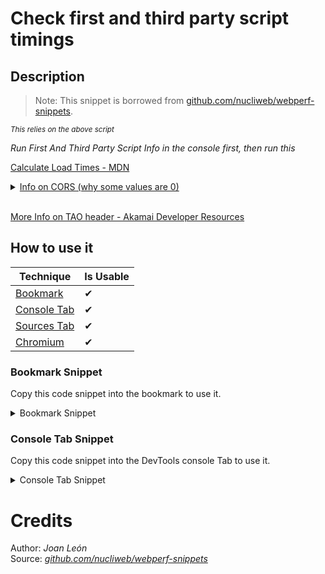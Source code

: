 # Check first and third party script timings

## Description

> Note: 
> This snippet is borrowed from [github.com/nucliweb/webperf-snippets](https://github.com/nucliweb/webperf-snippets/blob/main/README.md#first-and-third-party-script-timings).

<small>_This relies on the above script_</small>

_Run First And Third Party Script Info in the console first, then run this_

[Calculate Load Times - MDN](https://developer.mozilla.org/en-US/docs/Web/API/Resource_Timing_API/Using_the_Resource_Timing_API#timing_resource_loading_phases)

<details><summary><a href='https://developer.mozilla.org/en-US/docs/Web/API/Resource_Timing_API/Using_the_Resource_Timing_API#coping_with_cors' target="_blank">Info on CORS (why some values are 0)</a></summary>

<p>

> Note: The properties which are returned as 0 by default when loading a resource from a domain other than the one of the web page itself: redirectStart, redirectEnd, domainLookupStart, domainLookupEnd, connectStart, connectEnd, secureConnectionStart, requestStart, and responseStart.

</p>
</details>
<br>

[More Info on TAO header - Akamai Developer Resources](https://developer.akamai.com/blog/2018/06/13/how-add-timing-allow-origin-headers-improve-site-performance-measurement)


## How to use it

<!-- START-HOW_TO[bookmark,console-tab,sources-tab,chromium] -->


| Technique   | Is Usable  |
| ----------- | ---------- |
| [Bookmark](https://github.com/push-based/web-performance-tools/blob/master/docs/how-to-use-it-with-bookmarks) |      ✔    | 
| [Console Tab](https://github.com/push-based/web-performance-tools/blob/master/docs/how-to-use-it-with-console-tab.md) |      ✔    | 
| [Sources Tab](https://github.com/push-based/web-performance-tools/blob/master/docs/how-to-use-it-with-sources-tab.md) |      ✔    | 
| [Chromium](https://github.com/push-based/web-performance-tools/blob/master/docs/how-to-use-it-with-chromium.md)       |      ✔    |
    


### Bookmark Snippet

Copy this code snippet into the bookmark to use it.



<details>

<summary>Bookmark Snippet</summary>


```javascript

javascript:(() => {var __spreadArray = (this && this.__spreadArray) || function (to, from, pack) {
    if (pack || arguments.length === 2) for (var i = 0, l = from.length, ar; i < l; i++) {
        if (ar || !(i in from)) {
            if (!ar) ar = Array.prototype.slice.call(from, 0, i);
            ar[i] = from[i];
        }
    }
    return to.concat(ar || Array.prototype.slice.call(from));
};
function createUniqueLists(firstParty, thirdParty) {
    function getUniqueListBy(arr, key) {
        return __spreadArray([], new Map(arr.map(function (item) { return [item[key], item]; })).values(), true);
    }
    var firstPartyList = getUniqueListBy(firstParty, ["name"]);
    var thirdPartyList = getUniqueListBy(thirdParty, ["name"]);
    return { firstPartyList: firstPartyList, thirdPartyList: thirdPartyList };
}
var _a = createUniqueLists(firstParty, thirdParty), firstPartyList = _a.firstPartyList, thirdPartyList = _a.thirdPartyList;
function calculateTimings(party, type) {
    var partyChoice = party === "first" ? firstParty : thirdParty;
    var timingChoices = {
        DNS_TIME: ["domainLookupEnd", "domainLookupStart"],
        TCP_HANDSHAKE: ["connectEnd", "connectStart"],
        RESPONSE_TIME: ["responseEnd", "responseStart"],
        SECURE_CONNECTION_TIME: ["connectEnd", "secureConnectionStart", 0],
        FETCH_UNTIL_RESPONSE: ["responseEnd", "fetchStart", 0],
        REQ_START_UNTIL_RES_END: ["responseEnd", "requestStart", 0],
        START_UNTIL_RES_END: ["responseEnd", "startTime", 0],
        REDIRECT_TIME: ["redirectEnd", "redirectStart"]
    };
    function handleChoices(timingEnd, timingStart, num) {
        if (!num) {
            return timingEnd - timingStart;
        }
        if (timingStart > 0) {
            return timingEnd - timingStart;
        }
        return 0;
    }
    var timings = partyChoice.map(function (script) {
        var _a;
        var _b = timingChoices[type], timingEnd = _b[0], timingStart = _b[1], num = _b[2];
        var endValue = script[timingEnd];
        var startValue = script[timingStart];
        return _a = {
                name: script.name
            },
            _a[type] = handleChoices(endValue, startValue, num),
            _a;
    });
    return timings;
}
// Available Options
var timingOptions = [
    "DNS_TIME",
    "TCP_HANDSHAKE",
    "RESPONSE_TIME",
    "SECURE_CONNECTION_TIME",
    "FETCH_UNTIL_RESPONSE",
    "REQ_START_UNTIL_RES_END",
    "START_UNTIL_RES_END",
    "REDIRECT_TIME",
];
// run em all!
// https://developer.mozilla.org/en-US/docs/Web/API/Resource_Timing_API/Using_the_Resource_Timing_API#timing_resource_loading_phases
timingOptions.forEach(function (timing) {
    console.groupCollapsed("FIRST PARTY: ".concat(timing));
    console.table(calculateTimings("first", timing));
    console.groupEnd();
    console.groupCollapsed("THIRD PARTY: ".concat(timing));
    console.table(calculateTimings("third", timing));
    console.groupEnd();
});
// choose your battle - arg1 is string either "first" or "third", arg2 is string timing option listed above.
console.table(calculateTimings("first", "REQ_START_UNTIL_RES_END"));
)()
``` 




</details>




### Console Tab Snippet

Copy this code snippet into the DevTools console Tab to use it.



<details>

<summary>Console Tab Snippet</summary>


```javascript

var __spreadArray = (this && this.__spreadArray) || function (to, from, pack) {
    if (pack || arguments.length === 2) for (var i = 0, l = from.length, ar; i < l; i++) {
        if (ar || !(i in from)) {
            if (!ar) ar = Array.prototype.slice.call(from, 0, i);
            ar[i] = from[i];
        }
    }
    return to.concat(ar || Array.prototype.slice.call(from));
};
function createUniqueLists(firstParty, thirdParty) {
    function getUniqueListBy(arr, key) {
        return __spreadArray([], new Map(arr.map(function (item) { return [item[key], item]; })).values(), true);
    }
    var firstPartyList = getUniqueListBy(firstParty, ["name"]);
    var thirdPartyList = getUniqueListBy(thirdParty, ["name"]);
    return { firstPartyList: firstPartyList, thirdPartyList: thirdPartyList };
}
var _a = createUniqueLists(firstParty, thirdParty), firstPartyList = _a.firstPartyList, thirdPartyList = _a.thirdPartyList;
function calculateTimings(party, type) {
    var partyChoice = party === "first" ? firstParty : thirdParty;
    var timingChoices = {
        DNS_TIME: ["domainLookupEnd", "domainLookupStart"],
        TCP_HANDSHAKE: ["connectEnd", "connectStart"],
        RESPONSE_TIME: ["responseEnd", "responseStart"],
        SECURE_CONNECTION_TIME: ["connectEnd", "secureConnectionStart", 0],
        FETCH_UNTIL_RESPONSE: ["responseEnd", "fetchStart", 0],
        REQ_START_UNTIL_RES_END: ["responseEnd", "requestStart", 0],
        START_UNTIL_RES_END: ["responseEnd", "startTime", 0],
        REDIRECT_TIME: ["redirectEnd", "redirectStart"]
    };
    function handleChoices(timingEnd, timingStart, num) {
        if (!num) {
            return timingEnd - timingStart;
        }
        if (timingStart > 0) {
            return timingEnd - timingStart;
        }
        return 0;
    }
    var timings = partyChoice.map(function (script) {
        var _a;
        var _b = timingChoices[type], timingEnd = _b[0], timingStart = _b[1], num = _b[2];
        var endValue = script[timingEnd];
        var startValue = script[timingStart];
        return _a = {
                name: script.name
            },
            _a[type] = handleChoices(endValue, startValue, num),
            _a;
    });
    return timings;
}
// Available Options
var timingOptions = [
    "DNS_TIME",
    "TCP_HANDSHAKE",
    "RESPONSE_TIME",
    "SECURE_CONNECTION_TIME",
    "FETCH_UNTIL_RESPONSE",
    "REQ_START_UNTIL_RES_END",
    "START_UNTIL_RES_END",
    "REDIRECT_TIME",
];
// run em all!
// https://developer.mozilla.org/en-US/docs/Web/API/Resource_Timing_API/Using_the_Resource_Timing_API#timing_resource_loading_phases
timingOptions.forEach(function (timing) {
    console.groupCollapsed("FIRST PARTY: ".concat(timing));
    console.table(calculateTimings("first", timing));
    console.groupEnd();
    console.groupCollapsed("THIRD PARTY: ".concat(timing));
    console.table(calculateTimings("third", timing));
    console.groupEnd();
});
// choose your battle - arg1 is string either "first" or "third", arg2 is string timing option listed above.
console.table(calculateTimings("first", "REQ_START_UNTIL_RES_END"));

``` 




</details>




<!-- END-HOW_TO -->













# Credits

Author: _Joan León_  
Source: _[github.com/nucliweb/webperf-snippets](https://github.com/nucliweb/webperf-snippets/blob/main/README.md#first-and-third-party-script-info)_  
